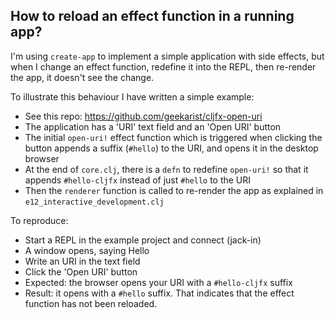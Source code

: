 ## How to reload an effect function in a running app?

I'm using `create-app` to implement a simple application with side effects, but when I change an effect function, redefine it into the REPL, then re-render the app, it doesn't see the change.

To illustrate this behaviour I have written a simple example:
- See this repo: https://github.com/geekarist/cljfx-open-uri
- The application has a 'URI' text field and an 'Open URI' button 
- The initial `open-uri!` effect function which is triggered when clicking the button appends a suffix (`#hello`) to the URI, and opens it in the desktop browser
- At the end of `core.clj`, there is a `defn` to redefine `open-uri!` so that it appends `#hello-cljfx` instead of just `#hello` to the URI
- Then the `renderer` function is called to re-render the app as explained in `e12_interactive_development.clj`

To reproduce:
- Start a REPL in the example project and connect (jack-in)
- A window opens, saying Hello
- Write an URI in the text field
- Click the 'Open URI' button
- Expected: the browser opens your URI with a `#hello-cljfx` suffix
- Result: it opens with a `#hello` suffix. That indicates that the effect function has not been reloaded.